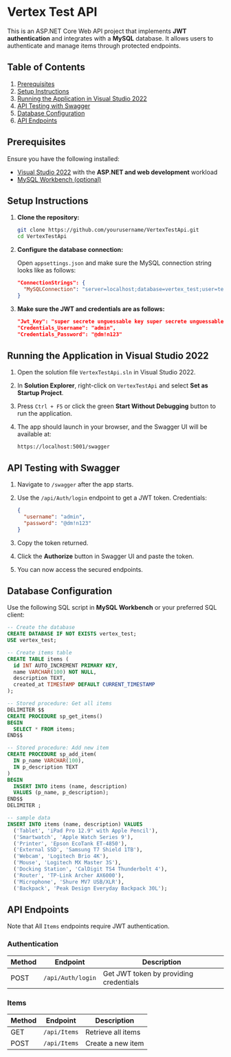 
# Vertex Test API

This is an ASP.NET Core Web API project that implements **JWT authentication** and integrates with a **MySQL** database. 
It allows users to authenticate and manage items through protected endpoints.

## Table of Contents

1. [Prerequisites](#prerequisites)
2. [Setup Instructions](#setup-instructions)
3. [Running the Application in Visual Studio 2022](#running-the-application-in-visual-studio-2022)
4. [API Testing with Swagger](#api-testing-with-swagger)
5. [Database Configuration](#database-configuration)
6. [API Endpoints](#api-endpoints)

## Prerequisites

Ensure you have the following installed:
- [Visual Studio 2022](https://visualstudio.microsoft.com/vs/) with the **ASP.NET and web development** workload
- [MySQL Workbench (optional)](https://dev.mysql.com/downloads/workbench/)

## Setup Instructions

1. **Clone the repository:**

   ```bash
   git clone https://github.com/yourusername/VertexTestApi.git
   cd VertexTestApi
   ```

2. **Configure the database connection:**

   Open `appsettings.json` and make sure the MySQL connection string looks like as follows:

   ```json
   "ConnectionStrings": {
     "MySQLConnection": "server=localhost;database=vertex_test;user=test;password=Vert3xt3$T!"
   }
   ```

3. **Make sure the JWT and credentials are as follows:**

   ```json
   "Jwt_Key": "super secrete unguessable key super secrete unguessable key super secrete unguessable key",
   "Credentials_Username": "admin",
   "Credentials_Password": "@dm!n123"
   ```

## Running the Application in Visual Studio 2022

1. Open the solution file `VertexTestApi.sln` in Visual Studio 2022.

2. In **Solution Explorer**, right-click on `VertexTestApi` and select **Set as Startup Project**.

3. Press `Ctrl + F5` or click the green **Start Without Debugging** button to run the application.

4. The app should launch in your browser, and the Swagger UI will be available at:

   ```
   https://localhost:5001/swagger
   ```

## API Testing with Swagger

1. Navigate to `/swagger` after the app starts.

2. Use the `/api/Auth/login` endpoint to get a JWT token.  Credentials:

   ```json
   {
     "username": "admin",
     "password": "@dm!n123"
   }
   ```

3. Copy the token returned.

4. Click the **Authorize** button in Swagger UI and paste the token.

5. You can now access the secured endpoints.


## Database Configuration

Use the following SQL script in **MySQL Workbench** or your preferred SQL client:

```sql
-- Create the database
CREATE DATABASE IF NOT EXISTS vertex_test;
USE vertex_test;

-- Create items table
CREATE TABLE items (
  id INT AUTO_INCREMENT PRIMARY KEY,
  name VARCHAR(100) NOT NULL,
  description TEXT,
  created_at TIMESTAMP DEFAULT CURRENT_TIMESTAMP
);

-- Stored procedure: Get all items
DELIMITER $$
CREATE PROCEDURE sp_get_items()
BEGIN
  SELECT * FROM items;
END$$

-- Stored procedure: Add new item
CREATE PROCEDURE sp_add_item(
  IN p_name VARCHAR(100),
  IN p_description TEXT
)
BEGIN
  INSERT INTO items (name, description)
  VALUES (p_name, p_description);
END$$
DELIMITER ;

-- sample data
INSERT INTO items (name, description) VALUES
  ('Tablet', 'iPad Pro 12.9" with Apple Pencil'),
  ('Smartwatch', 'Apple Watch Series 9'),
  ('Printer', 'Epson EcoTank ET-4850'),
  ('External SSD', 'Samsung T7 Shield 1TB'),
  ('Webcam', 'Logitech Brio 4K'),
  ('Mouse', 'Logitech MX Master 3S'),
  ('Docking Station', 'CalDigit TS4 Thunderbolt 4'),
  ('Router', 'TP-Link Archer AX6000'),
  ('Microphone', 'Shure MV7 USB/XLR'),
  ('Backpack', 'Peak Design Everyday Backpack 30L');
```

## API Endpoints

Note that All `Items` endpoints require JWT authentication.

### Authentication

| Method | Endpoint             | Description                            |
|--------|----------------------|----------------------------------------|
| POST   | `/api/Auth/login`    | Get JWT token by providing credentials |

### Items

| Method | Endpoint             | Description                        |
|--------|----------------------|------------------------------------|
| GET    | `/api/Items`         | Retrieve all items                 |
| POST   | `/api/Items`         | Create a new item                  |

